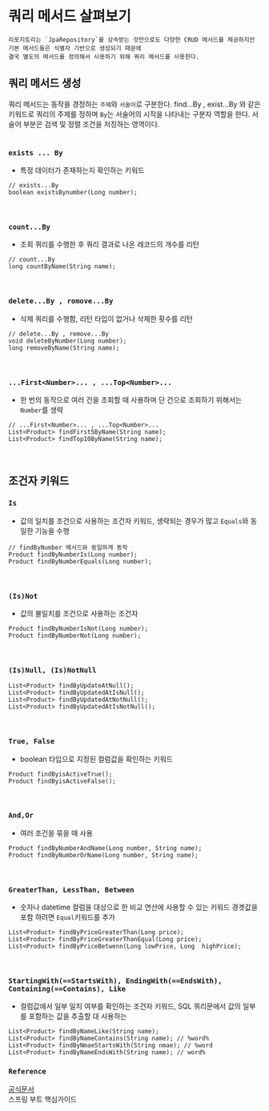 # 쿼리 메서드 살펴보기
~~~
리포지토리는 `JpaRepository`를 상속받는 것만으로도 다양한 CRUD 메서드를 제공하지만 기본 메서드들은 식별자 기반으로 생성되기 때문에
결국 별도의 메서드를 정의해서 사용하기 위해 쿼리 메서드를 사용한다.
~~~

## 쿼리 메서드 생성
쿼리 메서드는 동작을 경정하는 `주제`와 `서술어`로 구분한다. find...By , exist...By 와 같은 키워드로 쿼리의 주제를 정하며 `By`는 서술어의 시작을 나타내는 구분자 역할을 한다.
서술어 부분은 검색 및 정렬 조건을 저징하는 영역이다.
<br> <br>

### `exists ... By`
- 특정 데이터가 존재하는지 확인하는 키워드
~~~
// exists...By
boolean existsBynumber(Long number);
~~~

<br>

### `count...By`
- 조회 쿼리를 수행한 후 쿼리 결과로 나온 레코드의 개수를 리턴
~~~
// count...By
long countByName(String name);
~~~

<br>

### `delete...By , romove...By`
- 삭제 쿼리를 수행함, 리턴 타입이 없거나 삭제한 횟수를 리턴
~~~
// delete...By , remove...By
void deleteByNumber(Long number);
long removeByName(String name);
~~~

<br>

### `...First<Number>... , ...Top<Number>...`
- 한 번의 동작으로 여러 건을 조회할 때 사용하며 단 건으로 조회하기 위해서는 `Number`를 생략
~~~
// ...First<Number>... , ...Top<Number>...
List<Product> findFirst5ByName(String name);
List<Product> findTop10ByName(String name);
~~~

<br>

## 조건자 키워드

### `Is`
- 값의 일치를 조건으로 사용하는 조건자 키워드, 생략되는 경우가 많고 `Equals`와 동일한 기능을 수행
~~~
// findByNumber 메서드와 동일하게 동작
Product findByNumberIs(Long number);
Product findByNumberEquals(Long number);
~~~

<br>

### `(Is)Not`
- 값의 불일치를 조건으로 사용하는 조건자
~~~
Product findByNumberIsNot(Long number);
Product findByNumberNot(Long number);
~~~

<br>

### `(Is)Null, (Is)NotNull`
~~~
List<Product> findByUpdateAtNull();
List<Product> findByUpdatedAtIsNull();
List<Product> findByUpdatedAtNotNull();
List<Product> findByUpdatedAtIsNotNull();
~~~

<br>

### `True, False`
- boolean 타입으로 지정된 컬럼값을 확인하는 키워드
~~~
Product findByisActiveTrue();
Product findByisActiveFalse();
~~~

<br>

### `And,Or`
- 여러 조건을 묶을 때 사용
~~~
Product findByNumberAndName(Long number, String name);
Product findByNumberOrName(Long number, String name);
~~~

<br>

### `GreaterThan, LessThan, Between`
- 숫자나 datetime 컬럼을 대상으로 한 비교 연산에 사용할 수 있는 키워드 경곗값을 포함 하려면 `Equal`키워드를 추가
~~~
List<Product> findByPriceGreaterThan(Long price);
List<Product> findByPriceGreaterThanEqual(Long price);
List<Product> findByPriceBetwenn(Long lowPrice, Long  highPrice);
~~~

<br>

### `StartingWith(==StartsWith), EndingWith(==EndsWith), Containing(==Contains), Like`
- 컬럼값에서 일부 일치 여부를 확인하는 조건자 키워드, SQL 쿼리문에서 값의 일부를 포함하는 값을 추출할 대 사용하는 
~~~
List<Product> findByNameLike(String name);
List<Product> findByNameContains(String name); // %word%
List<Product> findByNmaeStartsWith(String nmae); // %word
List<Product> findByNameEndsWith(String name); // word%
~~~



### `Reference`
[공식문서](https://docs.spring.io/spring-data/jpa/docs/current/reference/html/#jpa.query-methods.query-creation)<br>
스프링 부트 핵심가이드